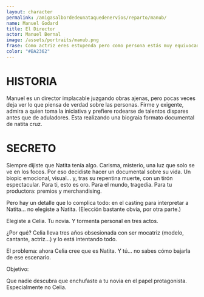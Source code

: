 ```yaml
---
layout: character
permalink: /amigasalbordedeunataquedenervios/reparto/manub/
name: Manuel Godard
title: El Director
actor: Manuel Bernal 
image: /assets/portraits/manub.png
frase: Como actriz eres estupenda pero como persona estás muy equivocada
color: "#BA2362"
---
```


# HISTORIA

Manuel es un director implacable juzgando obras ajenas, pero pocas veces deja ver lo que piensa de verdad sobre las personas. Firme y exigente, admira a quien toma la iniciativa y prefiere rodearse de talentos dispares antes que de aduladores. Esta realizando una biograia formato documental de natita cruz.

# SECRETO

Siempre dijiste que Natita tenía algo.
Carisma, misterio, una luz que solo se ve en los focos.
Por eso decidiste hacer un documental sobre su vida.
Un biopic emocional, visual… y, tras su repentina muerte, con un tirón espectacular.
Para ti, esto es oro. Para el mundo, tragedia. Para tu productora: premios y merchandising.

Pero hay un detalle que lo complica todo:
en el casting para interpretar a Natita… no elegiste a Natita.
(Elección bastante obvia, por otra parte.)

Elegiste a Celia.
Tu novia. Y tormenta personal en tres actos.

¿Por qué?
Celia lleva tres años obsesionada con ser mocatriz (modelo, cantante, actriz…) y lo está intentando todo.

El problema:
ahora Celia cree que es Natita.
Y tú… no sabes cómo bajarla de ese escenario.

Objetivo:

Que nadie descubra que enchufaste a tu novia en el papel protagonista. Especialmente no Celia.
